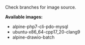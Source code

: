 Check branches for image source.

**Available images:**

+ alpine-php7-cli-pdo-mysql
+ ubuntu-x86_64-cpp17_20-clang9
+ alpine-drawio-batch
